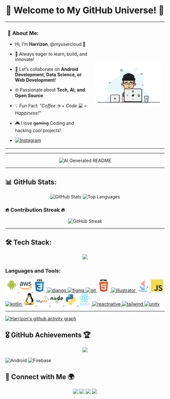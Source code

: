 <div align="center">

# 🎉 Welcome to My GitHub Universe! 🚀

</div>

<table>
  <tr>
    <td>
      
### 🚀 About Me:
- Hi, I’m **Harrizon**, @myusercloud 🌟  
- 🌱 Always eager to learn, build, and innovate!  
- 👯 Let’s collaborate on **Android Development, Data Science, or Web Development**!  
- 🌐 Passionate about **Tech, AI, and Open Source**.  
- 💡 Fun Fact: *"Coffee ☕ + Code 💻 = Happiness!"*  
- 🎮 I  love ~~gaming~~ Coding and hacking cool projects!
- [![Instagram](https://img.shields.io/badge/Instagram-%23E4405F.svg?style=for-the-badge&logo=instagram&logoColor=white)](https://www.instagram.com/m.yt_gram/)

  </td>
    <td>
      
  ![Cool GIF](68747470733a2f2f6d69726f2e6d656469756d2e636f6d2f6d61782f313336302f302a37513379765349765f7430696f4a2d5a2e676966.gif)
      
  </td>
  </tr>
</table>

---

<div align="center">

![AI Generated README](https://readme-jokes.vercel.app/api?theme=radical)

</div>

---

## 📊 GitHub Stats:
<div align="center">
  <img src="https://github-readme-stats.vercel.app/api?username=myusercloud&show_icons=true&theme=radical&count_private=true" height="160" alt="GitHub Stats" />
  <img src="https://github-readme-stats.vercel.app/api/top-langs/?username=myusercloud&layout=compact&theme=radical" height="160" alt="Top Languages" />
</div>

### 🔥 Contribution Streak 🔥
<div align="center">
  <img src="https://github-readme-streak-stats.herokuapp.com/?user=myusercloud&theme=radical" height="160" alt="GitHub Streak" />
</div>

---

## 🛠️ Tech Stack:
<div align="center">
  <img src="https://skillicons.dev/icons?i=js,ts,react,html,css,python,csharp,nodejs,mongodb,androidstudio,firebase" height="50" /></div>
  <h3 align="left">Languages and Tools:</h3>
<p align="left"> <a href="https://developer.android.com" target="_blank" rel="noreferrer"> <img src="https://raw.githubusercontent.com/devicons/devicon/master/icons/android/android-original-wordmark.svg" alt="android" width="40" height="40"/> </a> <a href="https://aws.amazon.com" target="_blank" rel="noreferrer"> <img src="https://raw.githubusercontent.com/devicons/devicon/master/icons/amazonwebservices/amazonwebservices-original-wordmark.svg" alt="aws" width="40" height="40"/> </a> <a href="https://www.w3schools.com/css/" target="_blank" rel="noreferrer"> <img src="https://raw.githubusercontent.com/devicons/devicon/master/icons/css3/css3-original-wordmark.svg" alt="css3" width="40" height="40"/> </a> <a href="https://www.djangoproject.com/" target="_blank" rel="noreferrer"> <img src="https://cdn.worldvectorlogo.com/logos/django.svg" alt="django" width="40" height="40"/> </a> <a href="https://www.figma.com/" target="_blank" rel="noreferrer"> <img src="https://www.vectorlogo.zone/logos/figma/figma-icon.svg" alt="figma" width="40" height="40"/> </a> <a href="https://git-scm.com/" target="_blank" rel="noreferrer"> <img src="https://www.vectorlogo.zone/logos/git-scm/git-scm-icon.svg" alt="git" width="40" height="40"/> </a> <a href="https://www.w3.org/html/" target="_blank" rel="noreferrer"> <img src="https://raw.githubusercontent.com/devicons/devicon/master/icons/html5/html5-original-wordmark.svg" alt="html5" width="40" height="40"/> </a> <a href="https://www.adobe.com/in/products/illustrator.html" target="_blank" rel="noreferrer"> <img src="https://www.vectorlogo.zone/logos/adobe_illustrator/adobe_illustrator-icon.svg" alt="illustrator" width="40" height="40"/> </a> <a href="https://www.java.com" target="_blank" rel="noreferrer"> <img src="https://raw.githubusercontent.com/devicons/devicon/master/icons/java/java-original.svg" alt="java" width="40" height="40"/> </a> <a href="https://developer.mozilla.org/en-US/docs/Web/JavaScript" target="_blank" rel="noreferrer"> <img src="https://raw.githubusercontent.com/devicons/devicon/master/icons/javascript/javascript-original.svg" alt="javascript" width="40" height="40"/> </a> <a href="https://kotlinlang.org" target="_blank" rel="noreferrer"> <img src="https://www.vectorlogo.zone/logos/kotlinlang/kotlinlang-icon.svg" alt="kotlin" width="40" height="40"/> </a> <a href="https://www.linux.org/" target="_blank" rel="noreferrer"> <img src="https://raw.githubusercontent.com/devicons/devicon/master/icons/linux/linux-original.svg" alt="linux" width="40" height="40"/> </a> <a href="https://www.mysql.com/" target="_blank" rel="noreferrer"> <img src="https://raw.githubusercontent.com/devicons/devicon/master/icons/mysql/mysql-original-wordmark.svg" alt="mysql" width="40" height="40"/> </a> <a href="https://nodejs.org" target="_blank" rel="noreferrer"> <img src="https://raw.githubusercontent.com/devicons/devicon/master/icons/nodejs/nodejs-original-wordmark.svg" alt="nodejs" width="40" height="40"/> </a> <a href="https://www.python.org" target="_blank" rel="noreferrer"> <img src="https://raw.githubusercontent.com/devicons/devicon/master/icons/python/python-original.svg" alt="python" width="40" height="40"/> </a> <a href="https://reactjs.org/" target="_blank" rel="noreferrer"> <img src="https://raw.githubusercontent.com/devicons/devicon/master/icons/react/react-original-wordmark.svg" alt="react" width="40" height="40"/> </a> <a href="https://reactnative.dev/" target="_blank" rel="noreferrer"> <img src="https://reactnative.dev/img/header_logo.svg" alt="reactnative" width="40" height="40"/> </a> <a href="https://tailwindcss.com/" target="_blank" rel="noreferrer"> <img src="https://www.vectorlogo.zone/logos/tailwindcss/tailwindcss-icon.svg" alt="tailwind" width="40" height="40"/> </a> <a href="https://unity.com/" target="_blank" rel="noreferrer"> <img src="https://www.vectorlogo.zone/logos/unity3d/unity3d-icon.svg" alt="unity" width="40" height="40"/> </a> </p>
  
---
[![Harrizon's github activity graph](https://github-readme-activity-graph.vercel.app/graph?username=myusercloud&bg_color=2d1a77&color=ffffff&line=ca1102&point=ffffff&area=true&hide_border=true)](https://github.com/ashutosh00710/github-readme-activity-graph)

## 🎖️ GitHub Achievements 🏆

<div align="center">
  <img src="https://github-profile-trophy.vercel.app/?username=myusercloud&theme=tokyonight&no-frame=true" />
</div>

![Android](https://img.shields.io/badge/Android-3DDC84?style=for-the-badge&logo=android&logoColor=white)
![Firebase](https://img.shields.io/badge/Firebase-FFCA28?style=for-the-badge&logo=firebase&logoColor=black)

## 📡 Connect with Me 🌍
<div align="center">
  <a href="#"><img src="https://img.shields.io/badge/Youtube-%23FF0000.svg?style=for-the-badge&logo=youtube&logoColor=white" /></a>
  <a href="#"><img src="https://img.shields.io/badge/Instagram-%23E4405F.svg?style=for-the-badge&logo=instagram&logoColor=white" /></a>
  <a href="#"><img src="https://img.shields.io/badge/Twitter-%231DA1F2.svg?style=for-the-badge&logo=twitter&logoColor=white" /></a>
  <a href="#"><img src="https://img.shields.io/badge/LinkedIn-%230077B5.svg?style=for-the-badge&logo=linkedin&logoColor=white" /></a>
</div>
